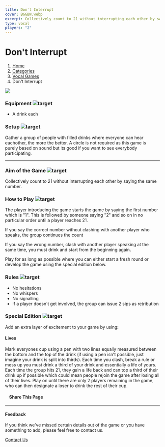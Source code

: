 ```yaml
---
title: Don't Interrupt
cover: BGGBW.webp
excerpt: Collectively count to 21 without interrupting each other by saying the same number.
type: vocal
players: "2"
---
```


# Don't Interrupt

1.  [Home](/)
2.  [Categories](GameCategories)
3.  [Vocal Games](GameCategories/VocalGames)
4.  Don't Interrupt

![](/images/dontinterrupt.webp)

### Equipment ![target](/images/liquor.webp)

-   A drink each

### Setup ![target](/images/settings.webp)

Gather a group of people with filled drinks where everyone can hear eachother, the more the better. A circle is not required as this game is purely based on sound but its good if you want to see everybody participating.

* * *

### Aim of the Game ![target](/images/target.webp)

Collectively count to 21 without interrupting each other by saying the same number.

### How to Play ![target](/images/question.webp)

The player introducing the game starts the game by saying the first number which is "1". This is followed by someone saying "2" and so on in no particular order until a player reaches 21.

If you say the correct number without clashing with another player who speaks, the group continues the count

If you say the wrong number, clash with another player speaking at the same time, you must drink and start from the beginning again.

Play for as long as possible where you can either start a fresh round or develop the game using the special edition below.

### Rules ![target](/images/rules.webp)

-   No hesitations
-   No whispers
-   No signalling
-   If a player doesn't get involved, the group can issue 2 sips as retribution

### Special Edition ![target](/images/special.webp)

Add an extra layer of excitement to your game by using:

#### **Lives**

Mark everyones cup using a pen with two lines equally measured between the bottom and the top of the drink (if using a pen isn't possible, just imagine your drink is split into thirds). Each time you clash, break a rule or mess up you must drink a third of your drink and essentially a life of yours. Each time the group hits 21, they gain a life back and can top a third of their drink up if possible which could mean people rejoin the game after losing all of their lives. Play on until there are only 2 players remaining in the game, who can then designate a loser to drink the rest of their cup.

####     Share This Page

[](https://www.facebook.com/sharer/sharer.php?u=beergogglegames.co.uk/GameCategories/VocalGames/dontinterrupt)[](https://www.instagram.com/direct/new/)[](https://twitter.com/intent/tweet?url=beergogglegames.co.uk/GameCategories/VocalGames/dontinterrupt)

* * *

#### Feedback

If you think we've missed certain details out of the game or you have something to add, please feel free to contact us.

  
  
  
[Contact Us](contact)
